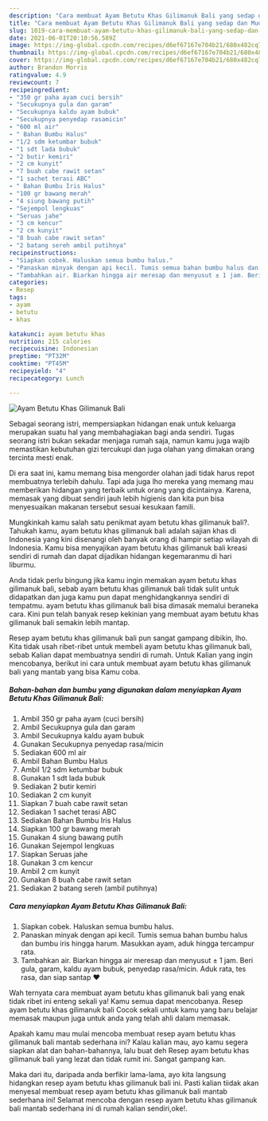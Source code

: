 ```yaml
---
description: "Cara membuat Ayam Betutu Khas Gilimanuk Bali yang sedap dan Mudah Dibuat"
title: "Cara membuat Ayam Betutu Khas Gilimanuk Bali yang sedap dan Mudah Dibuat"
slug: 1019-cara-membuat-ayam-betutu-khas-gilimanuk-bali-yang-sedap-dan-mudah-dibuat
date: 2021-06-01T20:10:56.589Z
image: https://img-global.cpcdn.com/recipes/d6ef67167e704b21/680x482cq70/ayam-betutu-khas-gilimanuk-bali-foto-resep-utama.jpg
thumbnail: https://img-global.cpcdn.com/recipes/d6ef67167e704b21/680x482cq70/ayam-betutu-khas-gilimanuk-bali-foto-resep-utama.jpg
cover: https://img-global.cpcdn.com/recipes/d6ef67167e704b21/680x482cq70/ayam-betutu-khas-gilimanuk-bali-foto-resep-utama.jpg
author: Brandon Morris
ratingvalue: 4.9
reviewcount: 7
recipeingredient:
- "350 gr paha ayam cuci bersih"
- "Secukupnya gula dan garam"
- "Secukupnya kaldu ayam bubuk"
- "Secukupnya penyedap rasamicin"
- "600 ml air"
- " Bahan Bumbu Halus"
- "1/2 sdm ketumbar bubuk"
- "1 sdt lada bubuk"
- "2 butir kemiri"
- "2 cm kunyit"
- "7 buah cabe rawit setan"
- "1 sachet terasi ABC"
- " Bahan Bumbu Iris Halus"
- "100 gr bawang merah"
- "4 siung bawang putih"
- "Sejempol lengkuas"
- "Seruas jahe"
- "3 cm kencur"
- "2 cm kunyit"
- "8 buah cabe rawit setan"
- "2 batang sereh ambil putihnya"
recipeinstructions:
- "Siapkan cobek. Haluskan semua bumbu halus."
- "Panaskan minyak dengan api kecil. Tumis semua bahan bumbu halus dan bumbu iris hingga harum. Masukkan ayam, aduk hingga tercampur rata."
- "Tambahkan air. Biarkan hingga air meresap dan menyusut ± 1 jam. Beri gula, garam, kaldu ayam bubuk, penyedap rasa/micin. Aduk rata, tes rasa, dan siap santap ❤"
categories:
- Resep
tags:
- ayam
- betutu
- khas

katakunci: ayam betutu khas 
nutrition: 215 calories
recipecuisine: Indonesian
preptime: "PT32M"
cooktime: "PT45M"
recipeyield: "4"
recipecategory: Lunch

---
```



![Ayam Betutu Khas Gilimanuk Bali](https://img-global.cpcdn.com/recipes/d6ef67167e704b21/680x482cq70/ayam-betutu-khas-gilimanuk-bali-foto-resep-utama.jpg)

Sebagai seorang istri, mempersiapkan hidangan enak untuk keluarga merupakan suatu hal yang membahagiakan bagi anda sendiri. Tugas seorang istri bukan sekadar menjaga rumah saja, namun kamu juga wajib memastikan kebutuhan gizi tercukupi dan juga olahan yang dimakan orang tercinta mesti enak.

Di era  saat ini, kamu memang bisa mengorder olahan jadi tidak harus repot membuatnya terlebih dahulu. Tapi ada juga lho mereka yang memang mau memberikan hidangan yang terbaik untuk orang yang dicintainya. Karena, memasak yang dibuat sendiri jauh lebih higienis dan kita pun bisa menyesuaikan makanan tersebut sesuai kesukaan famili. 



Mungkinkah kamu salah satu penikmat ayam betutu khas gilimanuk bali?. Tahukah kamu, ayam betutu khas gilimanuk bali adalah sajian khas di Indonesia yang kini disenangi oleh banyak orang di hampir setiap wilayah di Indonesia. Kamu bisa menyajikan ayam betutu khas gilimanuk bali kreasi sendiri di rumah dan dapat dijadikan hidangan kegemaranmu di hari liburmu.

Anda tidak perlu bingung jika kamu ingin memakan ayam betutu khas gilimanuk bali, sebab ayam betutu khas gilimanuk bali tidak sulit untuk didapatkan dan juga kamu pun dapat menghidangkannya sendiri di tempatmu. ayam betutu khas gilimanuk bali bisa dimasak memalui beraneka cara. Kini pun telah banyak resep kekinian yang membuat ayam betutu khas gilimanuk bali semakin lebih mantap.

Resep ayam betutu khas gilimanuk bali pun sangat gampang dibikin, lho. Kita tidak usah ribet-ribet untuk membeli ayam betutu khas gilimanuk bali, sebab Kalian dapat membuatnya sendiri di rumah. Untuk Kalian yang ingin mencobanya, berikut ini cara untuk membuat ayam betutu khas gilimanuk bali yang mantab yang bisa Kamu coba.

<!--inarticleads1-->

##### Bahan-bahan dan bumbu yang digunakan dalam menyiapkan Ayam Betutu Khas Gilimanuk Bali:

1. Ambil 350 gr paha ayam (cuci bersih)
1. Ambil Secukupnya gula dan garam
1. Ambil Secukupnya kaldu ayam bubuk
1. Gunakan Secukupnya penyedap rasa/micin
1. Sediakan 600 ml air
1. Ambil  Bahan Bumbu Halus
1. Ambil 1/2 sdm ketumbar bubuk
1. Gunakan 1 sdt lada bubuk
1. Sediakan 2 butir kemiri
1. Sediakan 2 cm kunyit
1. Siapkan 7 buah cabe rawit setan
1. Sediakan 1 sachet terasi ABC
1. Sediakan  Bahan Bumbu Iris Halus
1. Siapkan 100 gr bawang merah
1. Gunakan 4 siung bawang putih
1. Gunakan Sejempol lengkuas
1. Siapkan Seruas jahe
1. Gunakan 3 cm kencur
1. Ambil 2 cm kunyit
1. Gunakan 8 buah cabe rawit setan
1. Sediakan 2 batang sereh (ambil putihnya)




<!--inarticleads2-->

##### Cara menyiapkan Ayam Betutu Khas Gilimanuk Bali:

1. Siapkan cobek. Haluskan semua bumbu halus.
1. Panaskan minyak dengan api kecil. Tumis semua bahan bumbu halus dan bumbu iris hingga harum. Masukkan ayam, aduk hingga tercampur rata.
1. Tambahkan air. Biarkan hingga air meresap dan menyusut ± 1 jam. Beri gula, garam, kaldu ayam bubuk, penyedap rasa/micin. Aduk rata, tes rasa, dan siap santap ❤




Wah ternyata cara membuat ayam betutu khas gilimanuk bali yang enak tidak ribet ini enteng sekali ya! Kamu semua dapat mencobanya. Resep ayam betutu khas gilimanuk bali Cocok sekali untuk kamu yang baru belajar memasak maupun juga untuk anda yang telah ahli dalam memasak.

Apakah kamu mau mulai mencoba membuat resep ayam betutu khas gilimanuk bali mantab sederhana ini? Kalau kalian mau, ayo kamu segera siapkan alat dan bahan-bahannya, lalu buat deh Resep ayam betutu khas gilimanuk bali yang lezat dan tidak rumit ini. Sangat gampang kan. 

Maka dari itu, daripada anda berfikir lama-lama, ayo kita langsung hidangkan resep ayam betutu khas gilimanuk bali ini. Pasti kalian tiidak akan menyesal membuat resep ayam betutu khas gilimanuk bali mantab sederhana ini! Selamat mencoba dengan resep ayam betutu khas gilimanuk bali mantab sederhana ini di rumah kalian sendiri,oke!.

